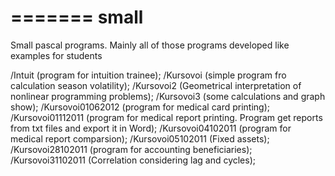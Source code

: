=======
small
=====

Small pascal programs. Mainly all of those programs developed like examples for students

/Intuit (program for intuition trainee);
/Kursovoi  (simple program fro calculation season volatility);
/Kursovoi2 (Geometrical interpretation of nonlinear programming problems);
/Kursovoi3 (some calculations and graph show);
/Kursovoi01062012 (program for medical card printing);
/Kursovoi01112011 (program for medical report printing. Program get reports from txt files and export it in Word);
/Kursovoi04102011 (program for medical report comparsion);
/Kursovoi05102011 (Fixed assets);
/Kursovoi28102011 (program for accounting beneficiaries);
/Kursovoi31102011  (Correlation considering lag and cycles);

